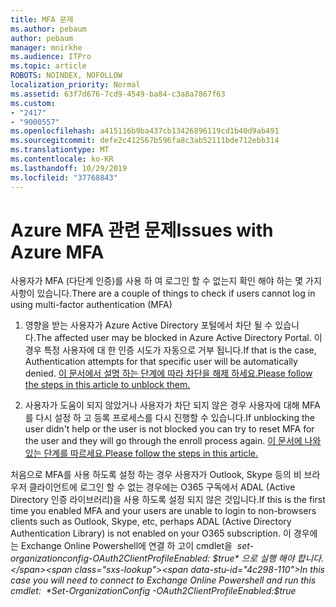 ```yaml
---
title: MFA 문제
ms.author: pebaum
author: pebaum
manager: mnirkhe
ms.audience: ITPro
ms.topic: article
ROBOTS: NOINDEX, NOFOLLOW
localization_priority: Normal
ms.assetid: 63f7d676-7cd9-4549-ba84-c3a8a7867f63
ms.custom:
- "2417"
- "9000557"
ms.openlocfilehash: a415116b9ba437cb13426896119cd1b40d9ab491
ms.sourcegitcommit: defe2c412567b596fa8c3ab52111bde712ebb314
ms.translationtype: MT
ms.contentlocale: ko-KR
ms.lasthandoff: 10/29/2019
ms.locfileid: "37768843"
---
```

# <a name="issues-with-azure-mfa"></a><span data-ttu-id="4c298-102">Azure MFA 관련 문제</span><span class="sxs-lookup"><span data-stu-id="4c298-102">Issues with Azure MFA</span></span>
<span data-ttu-id="4c298-103">사용자가 MFA (다단계 인증)를 사용 하 여 로그인 할 수 없는지 확인 해야 하는 몇 가지 사항이 있습니다.</span><span class="sxs-lookup"><span data-stu-id="4c298-103">There are a couple of things to check if users cannot log in using multi-factor authentication (MFA)</span></span>

1. <span data-ttu-id="4c298-104">영향을 받는 사용자가 Azure Active Directory 포털에서 차단 될 수 있습니다.</span><span class="sxs-lookup"><span data-stu-id="4c298-104">The affected user may be blocked in Azure Active Directory Portal.</span></span> <span data-ttu-id="4c298-105">이 경우 특정 사용자에 대 한 인증 시도가 자동으로 거부 됩니다.</span><span class="sxs-lookup"><span data-stu-id="4c298-105">If that is the case, Authentication attempts for that specific user will be automatically denied.</span></span> [<span data-ttu-id="4c298-106">이 문서에서 설명 하는 단계에 따라 차단을 해제 하세요.</span><span class="sxs-lookup"><span data-stu-id="4c298-106">Please follow the steps in this article to unblock them.</span></span>](https://docs.microsoft.com/azure/active-directory/authentication/howto-mfa-mfasettings#block-and-unblock-users)

2. <span data-ttu-id="4c298-107">사용자가 도움이 되지 않았거나 사용자가 차단 되지 않은 경우 사용자에 대해 MFA를 다시 설정 하 고 등록 프로세스를 다시 진행할 수 있습니다.</span><span class="sxs-lookup"><span data-stu-id="4c298-107">If unblocking the user didn't help or the user is not blocked you can try to reset MFA for the user and they will go through the enroll process again.</span></span> [<span data-ttu-id="4c298-108">이 문서에 나와 있는 단계를 따르세요.</span><span class="sxs-lookup"><span data-stu-id="4c298-108">Please follow the steps in this article.</span></span>](https://docs.microsoft.com/azure/active-directory/authentication/howto-mfa-userdevicesettings#require-users-to-provide-contact-methods-again)

<span data-ttu-id="4c298-109">처음으로 MFA를 사용 하도록 설정 하는 경우 사용자가 Outlook, Skype 등의 비 브라우저 클라이언트에 로그인 할 수 없는 경우에는 O365 구독에서 ADAL (Active Directory 인증 라이브러리)을 사용 하도록 설정 되지 않은 것입니다.</span><span class="sxs-lookup"><span data-stu-id="4c298-109">If this is the first time you enabled MFA and your users are unable to login to non-browsers clients such as Outlook, Skype, etc, perhaps ADAL (Active Directory Authentication Library) is not enabled on your O365 subscription.</span></span> <span data-ttu-id="4c298-110">이 경우에는 Exchange Online Powershell에 연결 하 고이 cmdlet을  *set-organizationconfig-OAuth2ClientProfileEnabled: $true* 으로 실행 해야 합니다.</span><span class="sxs-lookup"><span data-stu-id="4c298-110">In this case you will need to connect to Exchange Online Powershell and run this cmdlet:  *Set-OrganizationConfig -OAuth2ClientProfileEnabled:$true*</span></span>